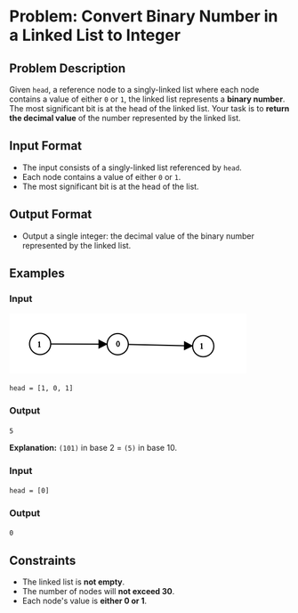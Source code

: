 
# Problem: Convert Binary Number in a Linked List to Integer

## Problem Description
Given `head`, a reference node to a singly-linked list where each node contains a value of either `0` or `1`, the linked list represents a **binary number**. The most significant bit is at the head of the linked list. Your task is to **return the decimal value** of the number represented by the linked list.

## Input Format
- The input consists of a singly-linked list referenced by `head`.
- Each node contains a value of either `0` or `1`.
- The most significant bit is at the head of the list.

## Output Format
- Output a single integer: the decimal value of the binary number represented by the linked list.

## Examples

### Input

![alt text](image.png)

`head = [1, 0, 1]`<br/>

### Output
`5`<br/>

**Explanation:** `(101)` in base 2 = `(5)` in base 10.

### Input
`head = [0]`<br/>

### Output
`0`<br/>

## Constraints
- The linked list is **not empty**.
- The number of nodes will **not exceed 30**.
- Each node's value is **either 0 or 1**.

